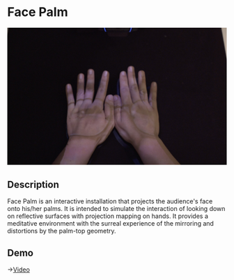 # Face Palm
![Cover](./cover.jpg)


## Description
Face Palm is an interactive installation that projects the audience's face onto his/her palms. It is intended to simulate the interaction of looking down on reflective surfaces with projection mapping on hands. It provides a meditative environment with the surreal experience of the mirroring and distortions by the palm-top geometry.

## Demo
->[Video](https://www.youtube.com/watch?v=vZ1iL9T_t7g)